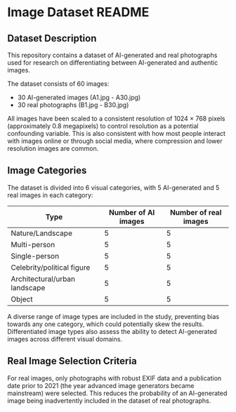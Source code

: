 # Image Dataset README

## Dataset Description

This repository contains a dataset of AI-generated and real photographs used for research on differentiating between AI-generated and authentic images.

The dataset consists of 60 images:
- 30 AI-generated images (A1.jpg - A30.jpg)
- 30 real photographs (B1.jpg - B30.jpg)

All images have been scaled to a consistent resolution of 1024 × 768 pixels (approximately 0.8 megapixels) to control resolution as a potential confounding variable. This is also consistent with how most people interact with images online or through social media, where compression and lower resolution images are common.

## Image Categories

The dataset is divided into 6 visual categories, with 5 AI-generated and 5 real images in each category:

**Type** | **Number of AI images** | **Number of real images**
---------|------------------------|------------------------
Nature/Landscape | 5 | 5
Multi-person | 5 | 5
Single-person | 5 | 5
Celebrity/political figure | 5 | 5
Architectural/urban landscape | 5 | 5
Object | 5 | 5

A diverse range of image types are included in the study, preventing bias towards any one category, which could potentially skew the results. Differentiated image types also assess the ability to detect AI-generated images across different visual domains.

## Real Image Selection Criteria

For real images, only photographs with robust EXIF data and a publication date prior to 2021 (the year advanced image generators became mainstream) were selected. This reduces the probability of an AI-generated image being inadvertently included in the dataset of real photographs.
